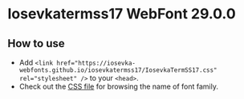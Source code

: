 # Iosevkatermss17 WebFont 29.0.0

## How to use

- Add `<link href="https://iosevka-webfonts.github.io/iosevkatermss17/IosevkaTermSS17.css" rel="stylesheet" />` to your `<head>`.
- Check out the [CSS file](./IosevkaTermSS17.css) for browsing the name of font family.
